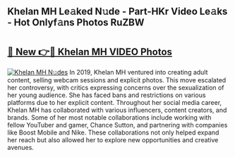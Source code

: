 ## Khelan MH Le𝚊ked N𝚞de - Part-HKr Video Le𝚊ks - Hot Onlyf𝚊ns Photos RuZBW

# <h2><a href="http://ab99526.deff.icu/?id=Khelan+MH">🔗 New 👉🔴 Khelan MH VIDEO Photos</a></h2>

[![Khelan MH N𝚞des](https://i.imgur.com/rIISA9y.gif)](http://ab99526.deff.icu/?id=Khelan+MH)
In 2019, Khelan MH ventured into creating adult content, selling webcam sessions and explicit photos. This move escalated her controversy, with critics expressing concerns over the sexualization of her young audience. She has faced bans and restrictions on various platforms due to her explicit content. Throughout her social media career, Khelan MH has collaborated with various influencers, content creators, and brands. Some of her most notable collaborations include working with fellow YouTuber and gamer, Chance Sutton, and partnering with companies like Boost Mobile and Nike. These collaborations not only helped expand her reach but also allowed her to explore new opportunities and creative avenues.
